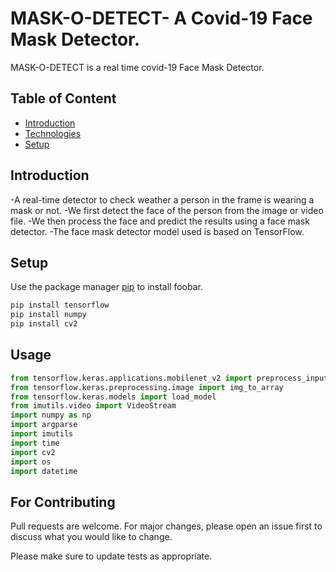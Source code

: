 # MASK-O-DETECT- A Covid-19 Face Mask Detector.

MASK-O-DETECT is a real time covid-19 Face Mask Detector.

## Table of Content

 - [Introduction](https://github.com/jiyauppal/face-mask-detector#Introduction)
 - [Technologies](https://github.com/jiyauppal/face-mask-detector#Technologies)
 - [Setup](https://github.com/jiyauppal/face-mask-detector#Setup)

## Introduction
-A real-time detector to check weather a person in the frame is wearing a mask or
not.
-We first detect the face of the person from the image or video file.
-We then process the face and predict the results using a face mask detector. 
-The face mask detector model used is based on TensorFlow.

## Setup

Use the package manager [pip](https://pip.pypa.io/en/stable/) to install foobar.

```bash
pip install tensorflow
pip install numpy
pip install cv2
```

## Usage

```python
from tensorflow.keras.applications.mobilenet_v2 import preprocess_input
from tensorflow.keras.preprocessing.image import img_to_array
from tensorflow.keras.models import load_model
from imutils.video import VideoStream
import numpy as np
import argparse
import imutils
import time
import cv2
import os
import datetime
```

## For Contributing
Pull requests are welcome. For major changes, please open an issue first to discuss what you would like to change.

Please make sure to update tests as appropriate.

